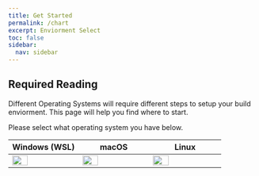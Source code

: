 ```yaml
---
title: Get Started
permalink: /chart
excerpt: Enviorment Select
toc: false
sidebar:
  nav: sidebar
---
```


## Required Reading

Different Operating Systems will require different steps to setup your build enviorment. This page will help you find where to start.

Please select what operating system you have below.

<table class="version_table">
  <colgroup>
    <col span="1" style="width: 33%;">
    <col span="1" style="width: 33%;">
    <col span="1" style="width: 34%;">
  </colgroup>
  <thead>
    <tr>
      <th>Windows (WSL)</th>
      <th>macOS</th>
      <th>Linux</th>
    </tr>
  </thead>
  <tbody>
      <td><a href="device-selection-windows"><img src="qmk-guide/assets/images/iphone12pro.png" alt="" width="50%"></a></td>
      <td><a href="device-selection-macos"><img src="qmk-guide/assets/images/iPad8,9.png" alt="" width="50%"></a></td>
      <td><a href="device-selection-linux"><img src="qmk-guide/assets/images/iPod9,1.png" alt="" width="50%"></a></td>
  </tbody>
</table>
